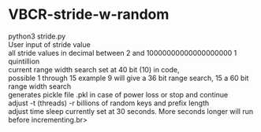 # VBCR-stride-w-random
python3 stride.py <br>
User input of stride value<br>
all stride values in decimal between 2 and 10000000000000000000 1 quintillion<br>
current range width search  set at 40 bit (10) in code,<br> possible 1 through 15 example 9 will give a 36 bit range search, 15 a 60 bit range width search<br>
generates pickle file .pkl in case of power loss or stop and continue<br>
adjust -t (threads) -r billions of random keys  and prefix length<br>
adjust time sleep currently set at 30 seconds. More seconds longer will run before incrementing.br>
